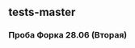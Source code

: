 ## tests-master
<!-- Изменения вносятся в редакторе VS Code. Сохранение Ctrl+S автоматически индексирует файл -->
### Проба Форка 28.06 (Вторая)
